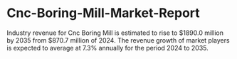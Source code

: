 # Cnc-Boring-Mill-Market-Report
Industry revenue for Cnc Boring Mill is estimated to rise to $1890.0 million by 2035 from $870.7 million of 2024. The revenue growth of market players is expected to average at 7.3% annually for the period 2024 to 2035.
